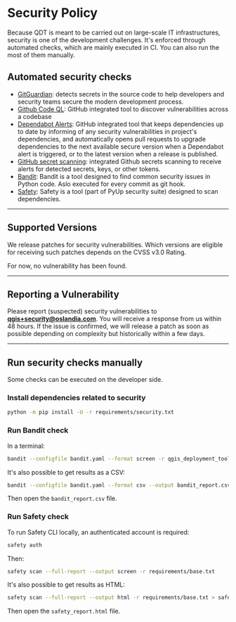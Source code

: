 # Security Policy

Because QDT is meant to be carried out on large-scale IT infrastructures, security is one of the development challenges. It's enforced through automated checks, which are mainly executed in CI. You can also run the most of them manually.

## Automated security checks

- [GitGuardian](https://www.gitguardian.com/): detects secrets in the source code to help developers and security teams secure the modern development process.
- [Github Code QL](https://codeql.github.com/): GitHub integrated tool to discover vulnerabilities across a codebase
- [Dependabot Alerts](https://docs.github.com/en/code-security/supply-chain-security/understanding-your-software-supply-chain/about-supply-chain-security#what-is-dependabot): GitHub integrated tool that keeps dependencies up to date by informing of any security vulnerabilities in project's dependencies, and automatically opens pull requests to upgrade dependencies to the next available secure version when a Dependabot alert is triggered, or to the latest version when a release is published.
- [GitHub secret scanning](https://docs.github.com/code-security/secret-scanning/secret-scanning-patterns#supported-secrets): integrated Github secrets scanning to receive alerts for detected secrets, keys, or other tokens.
- [Bandit](https://bandit.readthedocs.io): Bandit is a tool designed to find common security issues in Python code. Aslo executed for every commit as git hook.
- [Safety](https://pypi.org/project/safety/): Safety is a tool (part of PyUp security suite) designed to scan dependencies.

----

## Supported Versions

We release patches for security vulnerabilities. Which versions are eligible for
receiving such patches depends on the CVSS v3.0 Rating.

For now, no vulnerability has been found.

----

## Reporting a Vulnerability

Please report (suspected) security vulnerabilities to **[qgis+security@oslandia.com](mailto:qgis+security@oslandia.com)**. You will receive a response from us within 48 hours. If the issue is confirmed, we will release a patch as soon as possible depending on complexity but historically within a few days.

----

## Run security checks manually

Some checks can be executed on the developer side.

### Install dependencies related to security

```sh
python -m pip install -U -r requirements/security.txt
```

### Run Bandit check

In a terminal:

```sh
bandit --configfile bandit.yaml --format screen -r qgis_deployment_toolbelt
```

It's also possible to get results as a CSV:

```sh
bandit --configfile bandit.yaml --format csv --output bandit_report.csv -r qgis_deployment_toolbelt
```

Then open the `bandit_report.csv` file.

### Run Safety check

To run Safety CLI locally, an authenticated account is required:

```sh
safety auth
```

Then:

```sh
safety scan --full-report --output screen -r requirements/base.txt
```

It's also possible to get results as HTML:

```sh
safety scan --full-report --output html -r requirements/base.txt > safety_report.html
```

Then open the `safety_report.html` file.

